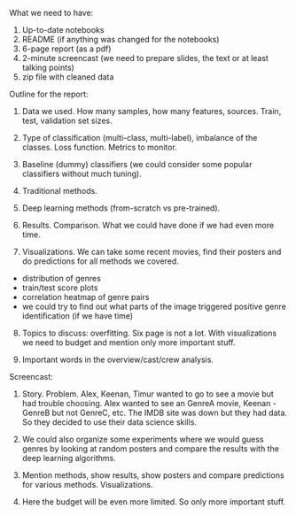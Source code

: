 What we need to have:

1) Up-to-date notebooks
2) README (if anything was changed for the notebooks)
3) 6-page report (as a pdf)
4) 2-minute screencast (we need to prepare slides, the text or at least talking points)
5) zip file with cleaned data


Outline for the report:

1) Data we used. How many samples, how many features, sources. 
Train, test, validation set sizes.  

2) Type of classification (multi-class, multi-label), imbalance of the classes.
Loss function. Metrics to monitor.

3) Baseline (dummy) classifiers 
(we could consider some popular classifiers without much tuning).  

4) Traditional methods.

5) Deep learning methods (from-scratch vs pre-trained).

6) Results. Comparison. What we could have done if we had even more time. 

7) Visualizations. We can take some recent movies, find their posters and 
do predictions for all methods we covered.

- distribution of genres
- train/test score plots
- correlation heatmap of genre pairs
- we could try to find out what parts of the image triggered positive 
genre identification (if we have time) 

8) Topics to discuss: overfitting. Six page is not a lot. With visualizations
we need to budget and mention only more important stuff.

9) Important words in the overview/cast/crew analysis.


Screencast:

1) Story. Problem. Alex, Keenan, Timur wanted to go to see a movie but had trouble
choosing. Alex wanted to see an GenreA movie, Keenan - GenreB but not GenreC, etc.
The IMDB site was down but they had data. So they decided to use their data science
skills. 

2) We could also organize some experiments where we would guess genres by looking
at random posters and compare the results with the deep learning algorithms.

3) Mention methods, show results, show posters and compare predictions for 
various methods. Visualizations.

4) Here the budget will be even more limited. So only more important stuff.
